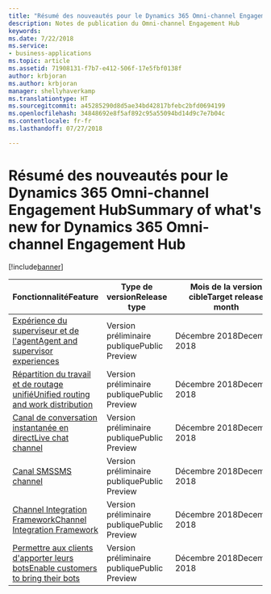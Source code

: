 ```yaml
---
title: "Résumé des nouveautés pour le Dynamics 365 Omni-channel Engagement Hub"
description: Notes de publication du Omni-channel Engagement Hub
keywords: 
ms.date: 7/22/2018
ms.service:
- business-applications
ms.topic: article
ms.assetid: 71908131-f7b7-e412-506f-17e5fbf0138f
author: krbjoran
ms.author: krbjoran
manager: shellyhaverkamp
ms.translationtype: HT
ms.sourcegitcommit: a45285290d8d5ae34bd42817bfebc2bfd0694199
ms.openlocfilehash: 34848692e8f5af892c95a55094bd14d9c7e7b04c
ms.contentlocale: fr-fr
ms.lasthandoff: 07/27/2018

---
```


#  <a name="summary-of-whats-new-for-dynamics-365-omni-channel-engagement-hub"></a><span data-ttu-id="4fdb6-103">Résumé des nouveautés pour le Dynamics 365 Omni-channel Engagement Hub</span><span class="sxs-lookup"><span data-stu-id="4fdb6-103">Summary of what's new for Dynamics 365 Omni-channel Engagement Hub</span></span>


[!include[banner](../../../includes/banner.md)]



| <span data-ttu-id="4fdb6-104">Fonctionnalité</span><span class="sxs-lookup"><span data-stu-id="4fdb6-104">Feature</span></span>                                                                                  | <span data-ttu-id="4fdb6-105">Type de version</span><span class="sxs-lookup"><span data-stu-id="4fdb6-105">Release type</span></span>   | <span data-ttu-id="4fdb6-106">Mois de la version cible</span><span class="sxs-lookup"><span data-stu-id="4fdb6-106">Target release month</span></span> |
|------------------------------------------------------------------------------------------|----------------|----------------------|
| [<span data-ttu-id="4fdb6-107">Expérience du superviseur et de l'agent</span><span class="sxs-lookup"><span data-stu-id="4fdb6-107">Agent and supervisor experiences</span></span>](agent-supervisor-experiences.md)                    | <span data-ttu-id="4fdb6-108">Version préliminaire publique</span><span class="sxs-lookup"><span data-stu-id="4fdb6-108">Public Preview</span></span> | <span data-ttu-id="4fdb6-109">Décembre 2018</span><span class="sxs-lookup"><span data-stu-id="4fdb6-109">December 2018</span></span>         |
| [<span data-ttu-id="4fdb6-110">Répartition du travail et de routage unifié</span><span class="sxs-lookup"><span data-stu-id="4fdb6-110">Unified routing and work distribution</span></span>](unified-routing-work-distribution.md)          | <span data-ttu-id="4fdb6-111">Version préliminaire publique</span><span class="sxs-lookup"><span data-stu-id="4fdb6-111">Public Preview</span></span> | <span data-ttu-id="4fdb6-112">Décembre 2018</span><span class="sxs-lookup"><span data-stu-id="4fdb6-112">December 2018</span></span>         |
| [<span data-ttu-id="4fdb6-113">Canal de conversation instantanée en direct</span><span class="sxs-lookup"><span data-stu-id="4fdb6-113">Live chat channel</span></span>](chat-channel-omni-channel-engagement-hub.md)                                | <span data-ttu-id="4fdb6-114">Version préliminaire publique</span><span class="sxs-lookup"><span data-stu-id="4fdb6-114">Public Preview</span></span> | <span data-ttu-id="4fdb6-115">Décembre 2018</span><span class="sxs-lookup"><span data-stu-id="4fdb6-115">December 2018</span></span>         |
| [<span data-ttu-id="4fdb6-116">Canal SMS</span><span class="sxs-lookup"><span data-stu-id="4fdb6-116">SMS channel</span></span>](sms-channel-omni-channel-engagement-hub.md)                                  | <span data-ttu-id="4fdb6-117">Version préliminaire publique</span><span class="sxs-lookup"><span data-stu-id="4fdb6-117">Public Preview</span></span> | <span data-ttu-id="4fdb6-118">Décembre 2018</span><span class="sxs-lookup"><span data-stu-id="4fdb6-118">December 2018</span></span>         |
| [<span data-ttu-id="4fdb6-119">Channel Integration Framework</span><span class="sxs-lookup"><span data-stu-id="4fdb6-119">Channel Integration Framework</span></span>](channel-integration-framework.md)                      | <span data-ttu-id="4fdb6-120">Version préliminaire publique</span><span class="sxs-lookup"><span data-stu-id="4fdb6-120">Public Preview</span></span> | <span data-ttu-id="4fdb6-121">Décembre 2018</span><span class="sxs-lookup"><span data-stu-id="4fdb6-121">December 2018</span></span>         |
| [<span data-ttu-id="4fdb6-122">Permettre aux clients d'apporter leurs bots</span><span class="sxs-lookup"><span data-stu-id="4fdb6-122">Enable customers to bring their bots</span></span>](customer-owned-bots-omni-channel-engagement-hub.md) | <span data-ttu-id="4fdb6-123">Version préliminaire publique</span><span class="sxs-lookup"><span data-stu-id="4fdb6-123">Public Preview</span></span> | <span data-ttu-id="4fdb6-124">Décembre 2018</span><span class="sxs-lookup"><span data-stu-id="4fdb6-124">December 2018</span></span>         |

